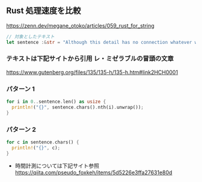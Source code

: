 ## Rust 処理速度を比較
https://zenn.dev/megane_otoko/articles/059_rust_for_string

```Rust
// 対象としたテキスト
let sentence :&str = "Although this detail has no connection whatever with the real substance of what we are about to relate, it will not be superfluous, if merely for the sake of exactness in all points, to mention here the various rumors and remarks which had been in circulation about him from the very moment when he arrived in the diocese. True or false, that which is said of men often occupies as important a place in their lives, and above all in their destinies, as that which they do. M. Myriel was the son of a councillor of the Parliament of Aix; hence he belonged to the nobility of the bar. It was said that his father, destining him to be the heir of his own post, had married him at a very early age, eighteen or twenty, in accordance with a custom which is rather widely prevalent in parliamentary families. In spite of this marriage, however, it was said that Charles Myriel created a great deal of talk. He was well formed, though rather short in stature, elegant, graceful, intelligent; the whole of the first portion of his life had been devoted to the world and to gallantry";
```
### テキストは下記サイトから引用 レ・ミゼラブルの冒頭の文章  
https://www.gutenberg.org/files/135/135-h/135-h.htm#link2HCH0001

### パターン 1
```Rust
for i in 0..sentence.len() as usize {
  println!("{}", sentence.chars().nth(i).unwrap());
}
```

### パターン 2
```Rust
for c in sentence.chars() {
  println!("{}", c);
}
```

- 時間計測については下記サイト参照  
https://qiita.com/pseudo_foxkeh/items/5d5226e3ffa27631e80d
